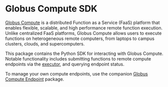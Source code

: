 # Globus Compute SDK

[Globus Compute](https://globus-compute.readthedocs.io/en/latest/) is a distributed Function as a Service (FaaS) platform that enables flexible, scalable, and high performance remote function execution. Unlike centralized FaaS platforms, Globus Compute allows users to execute functions on heterogeneous remote computers, from laptops to campus clusters, clouds, and supercomputers.

This package contains the Python SDK for interacting with Globus Compute. Notable functionality includes submitting functions to remote compute endpoints via the [executor](https://globus-compute.readthedocs.io/en/latest/executor.html), and querying endpoint status.

To manage your own compute endpoints, use the companion [Globus Compute Endpoint](https://pypi.org/project/globus-compute-endpoint/) package.
